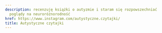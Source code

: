 ```yaml
---
description: recenzuję książki o autyzmie i staram się rozpowszechniać progresywne
  poglądy na neuroróżnorodność
href: https://www.instagram.com/autystyczne.czytajki/
title: Autystyczne czytajki
---
```

